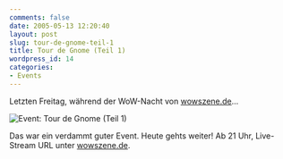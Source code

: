 ```yaml
---
comments: false
date: 2005-05-13 12:20:40
layout: post
slug: tour-de-gnome-teil-1
title: Tour de Gnome (Teil 1)
wordpress_id: 14
categories:
- Events
---
```


Letzten Freitag, während der WoW-Nacht von [wowszene.de](http://www.wowszene.de/)...

![Event: Tour de Gnome (Teil 1)](http://www.gamersliving.com/wowblog/upload/events_tourdegnome_20050705.jpg)

Das war ein verdammt guter Event. Heute gehts weiter! Ab 21 Uhr, Live-Stream URL unter [wowszene.de](http://www.wowszene.de/).
